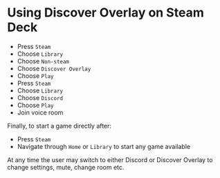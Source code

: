 # Using Discover Overlay on Steam Deck

- Press `Steam`
- Choose `Library`
- Choose `Non-steam`
- Choose `Discover Overlay`
- Choose `Play`
- Press `Steam`
- Choose `Library`
- Choose `Discord`
- Choose `Play`
- Join voice room

Finally, to start a game directly after:
- Press `Steam`
- Navigate through `Home` or `Library` to start any game available

At any time the user may switch to either Discord or Discover Overlay to change settings, mute, change room etc.
